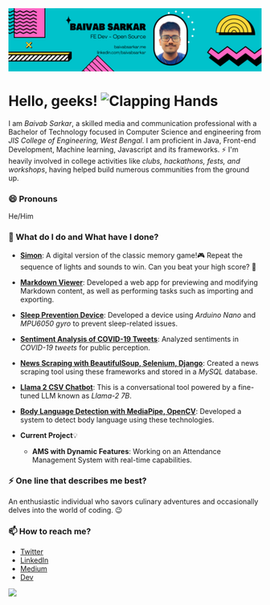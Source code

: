 <img src = "assets/cover (2).png">

# Hello, geeks! <img src="https://raw.githubusercontent.com/Tarikul-Islam-Anik/Animated-Fluent-Emojis/master/Emojis/Hand%20gestures/Clapping%20Hands.png" alt="Clapping Hands" width="40" />
I am _Baivab Sarkar_, a skilled media and communication professional with a Bachelor of Technology focused in Computer Science and engineering from _JIS College of Engineering, West Bengal_. I am proficient in Java, Front-end Development, Machine learning, Javascript and its frameworks. ⚡ I'm heavily involved in college activities like *clubs, hackathons, fests, and workshops*, having helped build numerous communities from the ground up.

### 😄 Pronouns
He/Him

### 🌱 What do I do and What have I done? 

- **[Simon](https://github.com/ThisIs-Developer/Simon)**: A digital version of the classic memory game!🎮 Repeat the sequence of lights and sounds to win. Can you beat your high score? 🌟
- **[Markdown Viewer](https://github.com/ThisIs-Developer/Markdown-Viewer)**: Developed a web app for previewing and modifying Markdown content, as well as performing tasks such as importing and exporting.
- **[Sleep Prevention Device](https://github.com/ThisIs-Developer/Sleep-Prevention-Device)**: Developed a device using *Arduino Nano* and *MPU6050 gyro* to prevent sleep-related issues.
- **[Sentiment Analysis of COVID-19 Tweets](https://github.com/ThisIs-Developer/Sentiment-Analysis-of-Covid-19-Tweets)**: Analyzed sentiments in *COVID-19 tweets* for public perception.
- **[News Scraping with BeautifulSoup, Selenium, Django](https://github.com/ThisIs-Developer/News-Scraping-using-BeautyfulSoup-Selenium-with-Django)**: Created a news scraping tool using these frameworks and stored in a *MySQL* database.
- **[Llama 2 CSV Chatbot](https://github.com/ThisIs-Developer/Llama-2-GGML-CSV-Chatbot)**: This is a conversational tool powered by a fine-tuned LLM known as *Llama-2 7B*.
- **[Body Language Detection with MediaPipe, OpenCV](https://github.com/ThisIs-Developer/Body-Language-Detection-with-MediaPipe-and-OpenCV)**: Developed a system to detect body language using these technologies.

 -  **Current Project**💡
    *  **AMS with Dynamic Features**: Working on an Attendance Management System with real-time capabilities.


### ⚡ One line that describes me best? 
An enthusiastic individual who savors culinary adventures and occasionally delves into the world of coding. 😉

### 📫 How to reach me?
- [Twitter](https://twitter.com/thisisdeveloper) 
- [LinkedIn](https://www.linkedin.com/in/baivabsarkar/)
- [Medium](https://medium.com/@baivabsarkar)
- [Dev](https://dev.to/thisisdeveloper)

<img src="https://streak-stats.demolab.com?user=ThisIs-Developer" />
